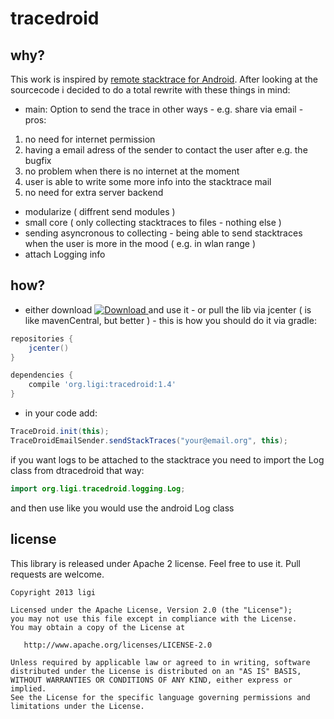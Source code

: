 tracedroid
==========

why?
----

This work is inspired by [remote stacktrace for Android][1]. After looking at the sourcecode i decided to do a total
 rewrite with these things in mind:

 - main: Option to send the trace in other ways - e.g. share via email - pros:
  1. no need for internet permission
  2. having a email adress of the sender to contact the user after e.g. the bugfix
  3. no problem when there is no internet at the moment
  4. user is able to write some more info into the stacktrace mail
  5. no need for extra server backend
 - modularize ( diffrent send modules )
 - small core ( only collecting stacktraces to files - nothing else )
 - sending asyncronous to collecting - being able to send stacktraces when the user is more in the mood ( e.g. in wlan range )
 - attach Logging info

how?
----

 - either download [ ![Download](https://api.bintray.com/packages/ligi/maven/tracedroid/images/download.png) ](https://bintray.com/ligi/maven/tracedroid/_latestVersion)  and use it - or pull the lib via jcenter ( is like mavenCentral, but better ) - this is how you should do it via gradle:
```groovy
repositories {
    jcenter()
}

dependencies {
    compile 'org.ligi:tracedroid:1.4'
}
```
 - in your code add:

```java
TraceDroid.init(this);
TraceDroidEmailSender.sendStackTraces("your@email.org", this);
```

if you want logs to be attached to the stacktrace you need to import the Log class from dtracedroid that way:

```java
import org.ligi.tracedroid.logging.Log;
```

and then use like you would use the android Log class

license
-------

This library is released under Apache 2 license. Feel free to use it. Pull requests are welcome.


    Copyright 2013 ligi

    Licensed under the Apache License, Version 2.0 (the "License");
    you may not use this file except in compliance with the License.
    You may obtain a copy of the License at

       http://www.apache.org/licenses/LICENSE-2.0

    Unless required by applicable law or agreed to in writing, software
    distributed under the License is distributed on an "AS IS" BASIS,
    WITHOUT WARRANTIES OR CONDITIONS OF ANY KIND, either express or implied.
    See the License for the specific language governing permissions and
    limitations under the License.

[1]: http://code.google.com/p/android-remote-stacktrace/
